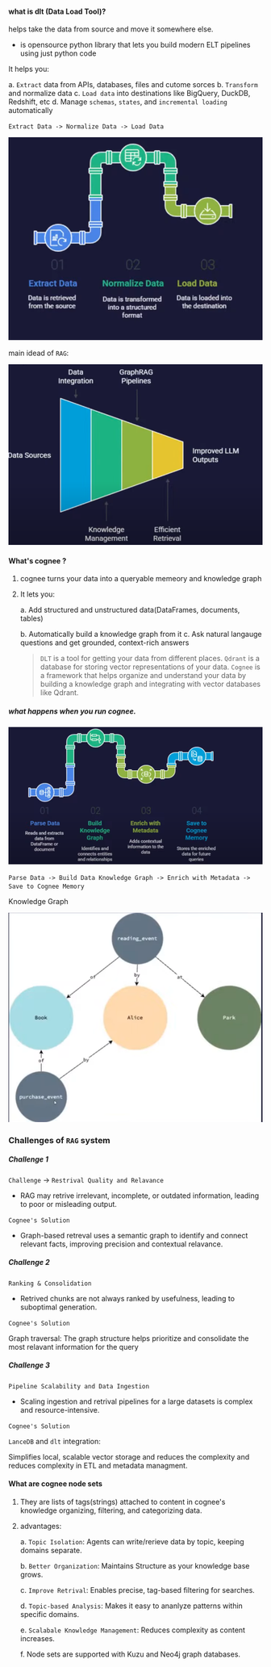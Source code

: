 #### what is dlt (Data Load Tool)?

helps take the data from source and move it somewhere else.

 - is opensource python library that lets you build modern ELT pipelines using just python code 
 
It helps you:

a. `Extract` data from APIs, databases, files and cutome sorces
b. `Transform` and normalize data
c. `Load data` into destinations like BigQuery, DuckDB,  Redshift, etc
d. Manage `schemas`, `states`, and `incremental loading` automatically  

`Extract Data -> Normalize Data -> Load Data`

![Alt text](images/dlt-1.png) 


main idead of `RAG`:


![Alt text](images/rag-idea.png) 

#### What's cognee ?

1. cognee turns your data into a queryable memeory and knowledge graph

2.  It lets you:

    a.  Add structured and unstructured data(DataFrames, documents, tables)

    b.  Automatically build a knowledge graph from it
    c.  Ask natural langauge questions and get grounded, context-rich answers

    > `DLT` is a tool for getting your data from different places. `Qdrant` is a database for storing vector representations of your data. `Cognee` is a framework that helps organize and understand your data by building a knowledge graph and integrating with vector databases like Qdrant. 



##### what happens when you run cognee.

![Alt text](images/cognee-1.png) 


`Parse Data -> Build Data Knowledge Graph -> Enrich with Metadata -> Save to Cognee Memory`


Knowledge Graph 

![Alt text](images/knowledge-graph.png) 



### Challenges of `RAG` system

##### Challenge 1

`Challenge` -> `Restrival Quality and Relavance`
- RAG may retrive irrelevant, incomplete, or outdated information, leading to poor or misleading output.

`Cognee's Solution`

- Graph-based retreval uses a semantic graph to identify and connect relevant facts, improving precision and contextual relavance.

##### Challenge 2

`Ranking & Consolidation`

- Retrived chunks are not always ranked by usefulness, leading to suboptimal generation.

`Cognee's Solution`
 
Graph traversal: The graph structure helps prioritize and consolidate the most relavant information for the query 

##### Challenge 3

`Pipeline Scalability and Data Ingestion`
- Scaling ingestion and retrival pipelines for a large datasets is complex and resource-intensive.

`Cognee's Solution`

`LanceDB` and `dlt` integration:

Simplifies local, scalable vector storage and reduces the complexity and reduces complexity in ETL and metadata managment.


#### What are cognee node sets

1. They are lists of tags(strings) attached to content in cognee's knowledge organizing, filtering, and categorizing data.

2. advantages:

    a. `Topic Isolation`: Agents can write/rerieve data by topic, keeping domains separate.

    b. `Better Organization`: Maintains Structure as your knowledge base grows.

    c. `Improve Retrival`: Enables precise, tag-based filtering for searches.

    d. `Topic-based Analysis`: Makes it easy to ananlyze patterns within specific domains.

    e. `Scalabale Knowledge Management`: 
    Reduces complexity as content increases.
    
    f. Node sets are supported with Kuzu and Neo4j graph databases.




